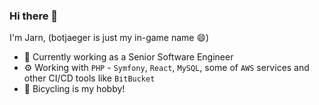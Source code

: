 ### Hi there 👋

I'm Jarn, (botjaeger is just my in-game name 😄)


- 🏢 Currently working as a Senior Software Engineer
- ⚙️ Working with `PHP` - `Symfony`, `React`, `MySQL`, some of `AWS` services and other CI/CD tools like `BitBucket`
- 🚵 Bicycling is my hobby!
